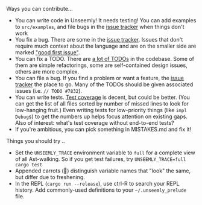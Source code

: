 Ways you can contribute...
 * You can write code in Unseemly! It needs testing! You can add examples to `src/examples`, and
   file bugs in the [issue  tracker] when things don't work
 * You fix a bug. There are some in the [issue tracker]. Issues that don't require much
   context about the language and are on the smaller side are marked ["good first issue"].
 * You can fix a TODO. There are [a lot of TODOs] in the codebase. Some of them are simple
   refactorings, some are self-contained design issues, others are more complex.
 * You can file a bug. If you find a problem or want a feature, the [issue tracker] the place to
   go. Many of the TODOs should be given associated issues (i.e. `// TODO #7832`).
 * You can write tests. [Test coverage] is decent, but could be better. (You can get the list of
   all files sorted by number of missed lines to look for low-hanging fruit.) Even writing tests
   for low-priority things (like `impl Debug`s) to get the numbers up helps focus attention on
   existing gaps. Also of interest: what's test coverage without end-to-end tests?
 * If you're ambitious, you can pick something in MISTAKES.md and fix it!

[issue tracker]: https://github.com/paulstansifer/unseemly/issues
["good first issue"]: https://github.com/paulstansifer/unseemly/issues?q=is%3Aissue+is%3Aopen+label%3A%22good+first+issue%22
[a lot of TODOs]: https://github.com/paulstansifer/unseemly/search?q=TODO&unscoped_q=TODO
[Test coverage]: https://coveralls.io/github/paulstansifer/unseemly

Things you should try ..
  * Set the `UNSEEMLY_TRACE` environment variable to `full` for a complete view of all Ast-walking.
    So if you get test failures, try `UNSEEMLY_TRACE=full cargo test`
  * Appended carrots (🥕) distinguish variable names that "look" the same, but differ due to
    freshening.
  * In the REPL (`cargo run --release`), use ctrl-R to search your REPL history.
    Add commonly-used definitions to your `~/.unseemly_prelude` file.
